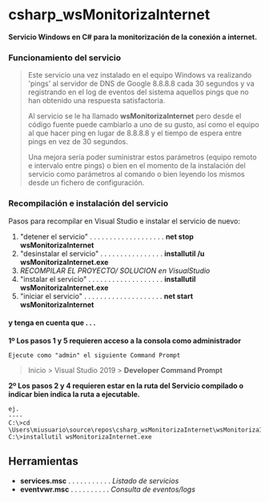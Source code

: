 # csharp_wsMonitorizaInternet

**Servicio Windows en C# para la monitorización de la conexión a internet.**

### Funcionamiento del servicio

>Este servicio una vez instalado en el equipo Windows va realizando 'pings' al servidor de DNS de Google 8.8.8.8 cada 30 segundos y va registrando en el log de eventos del sistema aquellos pings que no han obtenido una respuesta satisfactoria.
>
>Al servicio se le ha llamado **wsMonitorizaInternet** pero desde el código fuente puede cambiarlo a uno de su gusto, así como el equipo al que hacer ping en lugar de 8.8.8.8 y el tiempo de espera entre pings en vez de 30 segundos.
>
>Una mejora sería poder suministrar estos parámetros (equipo remoto e intervalo entre pings) o bien en el momento de la instalación del servicio como parámetros al comando o bien leyendo los mismos desde un fichero de configuración.

### Recompilación e instalación del servicio

Pasos para recompilar en Visual Studio e instalar el servicio de nuevo:

1. "detener el servicio" . . . . . . . . . . . . . . . . . . . **net stop wsMonitorizaInternet**
2. "desinstalar el servicio" . . . . . . . . . . . . . . . . **installutil /u wsMonitorizaInternet.exe**
3. *RECOMPILAR EL PROYECTO/ SOLUCION en VisualStudio*
4. "instalar el servicio" . . . . . . . . . . . . . . . . . . . **installutil wsMonitorizaInternet.exe**
5. "iniciar el servicio" . . . . . . . . . . . . . . . . . . . . **net start wsMonitorizaInternet**

#### y tenga en cuenta que . . .

**1º Los pasos 1 y 5 requieren acceso a la consola como administrador**

    Ejecute como "admin" el siguiente Command Prompt
>Inicio > Visual Studio 2019 > **Developer Command Prompt**

**2º Los pasos 2 y 4 requieren estar en la ruta del Servicio compilado o indicar bien indica la ruta a ejecutable.**
  
    ej.
    ----
    C:\>cd \Users\miusuario\source\repos\csharp_wsMonitorizaInternet\wsMonitorizaInternet\bin\Debug>
    C:\>installutil wsMonitorizaInternet.exe

## Herramientas

* **services.msc** . . . . . . . . . . . *Listado de servicios*
* **eventvwr.msc** . . . . . . . . . . *Consulta de eventos/logs*
